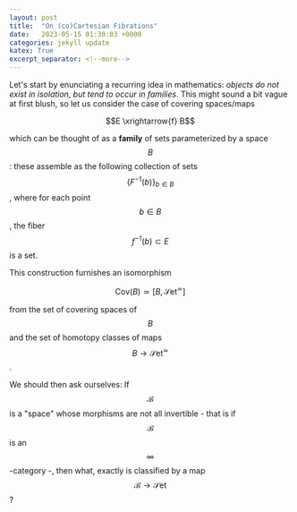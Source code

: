 ```yaml
---
layout: post
title:  "On (co)Cartesian Fibrations"
date:   2023-05-15 01:30:03 +0000
categories: jekyll update
katex: True
excerpt_separator: <!--more-->
---
```


Let's start by enunciating a recurring idea in mathematics: *objects do not exist in isolation, but tend to occur in families*. This might sound a bit vague at first blush, so let us consider the case of covering spaces/maps 

$$E \xrightarrow{f} B$$

which can be thought of as a **family** of sets parameterized by a space $$B$$: these assemble as the following collection of sets $$\{F^{-1}(b)\}_{b\in B}$$, where for each point $$b\in B$$, the fiber $$f^{-1}(b)\subset E$$ is a set.

This construction furnishes an isomorphism 

$$\mathsf{Cov}(B)\simeq [B,\mathcal{S}\mathsf{et}^{\simeq}]$$

from the set of covering spaces of $$B$$ and the set of homotopy classes of maps $$B\rightarrow \mathcal{S}\mathsf{et}^{\simeq}$$.

We should then ask ourselves: If $$\mathcal{B}$$ is a "space" whose morphisms are not all invertible - that is if $$\mathcal{B}$$ is an $$\infty$$-category -, then what, exactly is classified by a map $$\mathcal B \rightarrow \mathcal{S}\mathsf{et}$$? 
